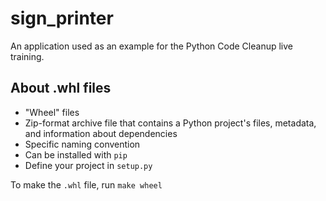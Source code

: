 # sign_printer

An application used as an example for the Python Code Cleanup live training.

## About .whl files
- "Wheel" files
- Zip-format archive file that contains a Python project's files, metadata, and information about dependencies
- Specific naming convention
- Can be installed with `pip`
- Define your project in `setup.py`


To make the `.whl` file, run `make wheel`
